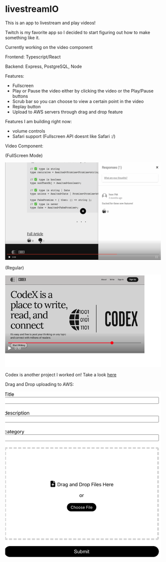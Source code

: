 # livestreamIO

This is an app to livestream and play videos!

Twitch is my favorite app so I decided to start figuring out how to make something like it.

Currently working on the video component

Frontend: Typescript/React 

Backend: Express, PostgreSQL, Node

Features:
- Fullscreen
- Play or Pause the video either by clicking the video or the Play/Pause buttons
- Scrub bar so you can choose to view a certain point in the video
- Replay button
- Upload to AWS servers through drag and drop feature

Features I am building right now:
- volume controls
- Safari support (Fullscreen API doesnt like Safari :/)

Video Component:

(FullScreen Mode)

![](https://github.com/kvh8899/livestreamIO/blob/main/docs/fullscreen.png)

(Regular)

![](https://github.com/kvh8899/livestreamIO/blob/main/docs/video.png)

Codex is another project I worked on!
Take a look [here](https://github.com/kvh8899/week13-project)

Drag and Drop uploading to AWS:

![](https://github.com/kvh8899/livestreamIO/blob/main/docs/Dnd.png)
